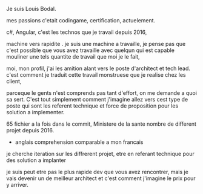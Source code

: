 

Je suis Louis Bodal. 


mes passions c'etait codingame, certification, actuelement. 

c#, Angular, c'est les technos que je travail depuis 2016, 

machine vers rapidite . 
je suis une machine a travaille, je pense pas que c'est possible que vous avez travaille avec quelqun qui est capable mouliner une tels quantite de travail que moi je le fait, 

moi, mon profil, j'ai les amition alant vers le poste d'architect et tech lead. 
c'est comment je traduit cette travail monstruese que je realise chez les client, 

parceque le gents n'est comprends pas tant d'effort, on me demande a quoi sa sert. 
C'est tout simplement comment j'imagine allez vers cest type de poste qui sont les referent technique et force de proposition pour les solution a implementer. 

65 fichier a la fois dans le commit, Ministere de la sante
nombre de different projet depuis 2016.



- anglais comprehension comparable a mon francais

je cherche iteration sur les diffrerent projet, 
etre en referant technique pour des solution a implanter 

je suis peut etre pas le plus rapide dev que vous avez rencontrer, 
mais je vais devenir un de meilleur architect et c'est comment j'imagine le prix pour y arriver. 